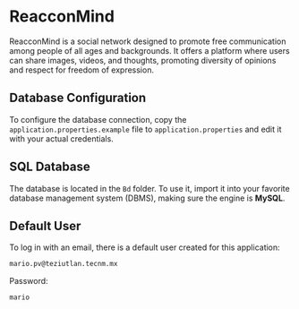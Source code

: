 # ReacconMind
ReacconMind is a social network designed to promote free communication among people of all ages and backgrounds. It offers a platform where users can share images, videos, and thoughts, promoting diversity of opinions and respect for freedom of expression.

## Database Configuration
To configure the database connection, copy the `application.properties.example` file to `application.properties` and edit it with your actual credentials.

## SQL Database
The database is located in the `Bd` folder. To use it, import it into your favorite database management system (DBMS), making sure the engine is **MySQL**.
## Default User
To log in with an email, there is a default user created for this application:


```bash
mario.pv@teziutlan.tecnm.mx
```
Password:
```bash
mario
